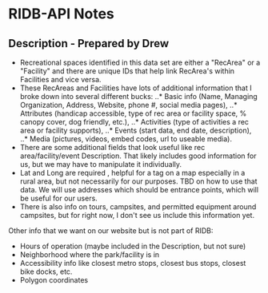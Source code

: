 # RIDB-API Notes

## Description - Prepared by Drew

- Recreational spaces identified in this data set are either a "RecArea" or a "Facility" and there are unique IDs that help link RecArea's within Facilities and vice versa.
- These RecAreas and Facilities have lots of additional information that I broke down into several different bucks:
..* Basic info (Name, Managing Organization, Address, Website, phone #, social media pages),
..* Attributes (handicap accessible, type of rec area or facility space, % canopy cover, dog friendly, etc.),
..* Activities (type of activities a rec area or facility supports),
..* Events (start data, end date, description),
..* Media (pictures, videos, embed codes, url to useable media). 
- There are some additional fields that look useful like rec area/facility/event Description. That likely includes good information for us, but we may have to manipulate it individually.
- Lat and Long are required , helpful for a tag on a map especially in a rural area, but not necessarily for our purposes. TBD on how to use that data. We will use addresses which should be entrance points, which will be useful for our users.
- There is also info on tours, campsites, and permitted equipment around campsites, but for right now, I don't see us include this information yet.

Other info that we want on our website but is not part of RIDB:
- Hours of operation (maybe included in the Description, but not sure)
- Neighborhood where the park/facility is in
- Accessibility info like closest metro stops, closest bus stops, closest bike docks, etc.
- Polygon coordinates

